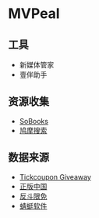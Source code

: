 # MVPeal

## 工具

- 新媒体管家
- 壹伴助手


## 资源收集

- [SoBooks](https://sobooks.cc/)
- [鸠摩搜索](https://www.jiumodiary.com/)

## 数据来源

- [Tickcoupon Giveaway](https://giveaway.tickcoupon.com/)
- [正版中国](https://www.getitfree.cn/)
- [反斗限免](http://free.apprcn.com/)
- [蜻蜓软件](http://www.freecn.org/)